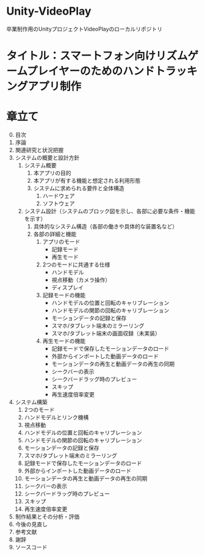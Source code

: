 # Unity-VideoPlay
卒業制作用のUnityプロジェクトVideoPlayのローカルリポジトリ

# タイトル：スマートフォン向けリズムゲームプレイヤーのためのハンドトラッキングアプリ制作

# 章立て
0. 目次
1. 序論
2. 関連研究と状況把握
3. システムの概要と設計方針
    1. システム概要
        1. 本アプリの目的
        2. 本アプリが有する機能と想定される利用形態
        3. システムに求められる要件と全体構造
            1. ハードウェア
            2. ソフトウェア
    1. システム設計（システムのブロック図を示し、各部に必要な条件・機能を示す）
        1. 具体的なシステム構造（各部の働きや具体的な装置名など）
        2. 各部の詳細と機能
            1. アプリのモード
                - 記録モード
                - 再生モード
            2. 2つのモードに共通する仕様
                - ハンドモデル
                - 視点移動（カメラ操作）
                - ディスプレイ
            3. 記録モードの機能
                - ハンドモデルの位置と回転のキャリブレーション
                - ハンドモデルの関節の回転のキャリブレーション
                - モーションデータの記録と保存
                - スマホ/タブレット端末のミラーリング
                - スマホ/タブレット端末の画面収録（未実装）
            4. 再生モードの機能
                - 記録モードで保存したモーションデータのロード
                - 外部からインポートした動画データのロード
                - モーションデータの再生と動画データの再生の同期
                - シークバーの表示
                - シークバードラッグ時のプレビュー
                - スキップ
                - 再生速度倍率変更
4. システム構築
    1. 2つのモード
    2. ハンドモデルとリンク機構
    3. 視点移動
    4. ハンドモデルの位置と回転のキャリブレーション
    5. ハンドモデルの関節の回転のキャリブレーション
    6. モーションデータの記録と保存
    7. スマホ/タブレット端末のミラーリング
    8. 記録モードで保存したモーションデータのロード
    9. 外部からインポートした動画データのロード
    10. モーションデータの再生と動画データの再生の同期
    11. シークバーの表示
    12. シークバードラッグ時のプレビュー
    13. スキップ
    14. 再生速度倍率変更
5. 制作結果とその分析・評価
6. 今後の見直し
7. 参考文献
8. 謝辞
9. ソースコード
